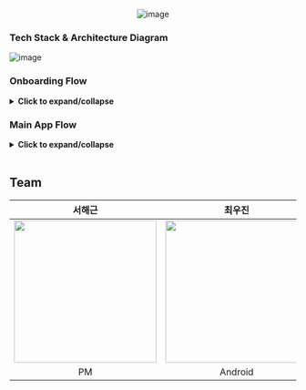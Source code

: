<!--
수정 예정. 심심한 사람 누구나 추가 및 수정 ㄱㄱ
-->

<p align="center">
  <img src="https://github.com/user-attachments/assets/ac91714d-3ea1-4f90-b970-ba7efd413507" alt="image" />
</p>

### Tech Stack & Architecture Diagram
![image](https://github.com/user-attachments/assets/2c2e68a6-e0f0-4f00-ad47-7c999e4883bd)


### Onboarding Flow
<details>
  <summary><strong>Click to expand/collapse</strong></summary>
  
| Step            | Description | Image |
|----------------|------------|--------------------------------------------------------------|
| **Splash** | 앱 실행 시 처음 표시되는 화면 | <img src="https://github.com/woojin-devv/chaesiktak_screen/blob/main/splash.png?raw=true" height="200"> |
| **Intro** | 앱의 주요 기능을 소개하는 화면 | <img src="https://github.com/woojin-devv/chaesiktak_screen/blob/main/intro.png?raw=true" height="200"> |
| **Login** | 기존 사용자가 계정 정보를 입력하여 로그인하는 화면 | <img src="https://github.com/woojin-devv/chaesiktak_screen/blob/main/login.png?raw=true" height="200"> |
| **Forgot Password** | 사용자가 비밀번호를 잊었을 경우 이메일을 입력하여 재설정할 수 있도록 돕는 화면 | <img src="https://github.com/woojin-devv/chaesiktak_screen/blob/main/forgot%20password.png?raw=true" height="200"> |
| **Join (Sign Up)** | 신규 사용자가 계정을 생성하는 화면으로, 이메일, 비밀번호 입력 및 추가 정보를 입력 | <img src="https://github.com/woojin-devv/chaesiktak_screen/blob/main/join.png?raw=true" height="200"> |
| **Terms of Service (TOS)** | 회원가입 시 이용 약관 및 개인정보 처리방침을 확인하고 동의할 수 있는 화면 | <img src="https://github.com/woojin-devv/chaesiktak_screen/blob/main/TOS.png?raw=true" height="200"> |

</details>

### Main App Flow<!-- {"fold":true} -->
<details>
  <summary><strong>Click to expand/collapse</strong></summary>

| Step       | Description                                                      | Image |
|------------|------------------------------------------------------------------|--------------------------------------------------------------|
| **Home**   | 사용자가 로그인 후 처음 접하는 메인 화면으로, 주요 기능으로 이동할 수 있는 하단 네비게이션 제공 | <img src="https://github.com/woojin-devv/chaesiktak_screen/blob/main/Home.png?raw=true" height="200"> |
| **Scanner** | 사용자가 카메라를 이용해 이미지 스캔, 스캔된 이미지 데이터를 분석 대체 식재료 추천 | <img src="https://github.com/woojin-devv/chaesiktak_screen/blob/main/Scanner.png?raw=true" height="200"> |
| **MyInfo** | 사용자의 프로필 정보 및 계정 설정을 관리할 수 있는 화면 | <img src="https://github.com/woojin-devv/chaesiktak_screen/blob/main/Myinfo.png?raw=true" height="200"> |

</details>

</br>

## Team
|서해근|최우진|나향지|윤준석|홍서현|류창훈|백서이|강다영|
|:---:|:---:|:---:|:---:|:---:|:---:|:---:|:---:|
|<a href="https://github.com/Harryseo99"><img src="https://avatars.githubusercontent.com/Harryseo99" width="250"></a>|<a href="https://github.com/woojin-devv"><img src="https://avatars.githubusercontent.com/woojin-devv" width="250"></a>|<a href="https://github.com/hyonjji"><img src="https://avatars.githubusercontent.com/hyonjji" width="250"></a>|<a href="https://github.com/junseok0304"><img src="https://avatars.githubusercontent.com/junseok0304" width="250">|<a href="https://github.com/xyz987164"><img src="https://avatars.githubusercontent.com/xyz987164" width="250"></a>|<a href="https://github.com/Ryuchanghoon"><img src="https://avatars.githubusercontent.com/Ryuchanghoon" width="250">|<a href="https://github.com/baik2"><img src="https://avatars.githubusercontent.com/baik2" width="250">|<a href="https://github.com/rkdekdud"><img src="https://avatars.githubusercontent.com/rkdekdud" width="250">|
|PM|Android|Android|Backend|Backend|AI|AI|AI|
